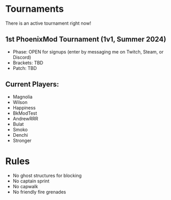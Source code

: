 # Tournaments
There is an active tournament right now!

## 1st PhoenixMod Tournament (1v1, Summer 2024)

- Phase: OPEN for signups (enter by messaging me on Twitch, Steam, or Discord)
- Brackets: TBD
- Patch: TBD

## Current Players:
- Magnolia
- Wilson
- Happiness
- BkModTest
- AndrewRRR
- Bulat
- Smoko
- Denchi
- Stronger

# Rules

- No ghost structures for blocking
- No captain sprint
- No capwalk
- No friendly fire grenades
